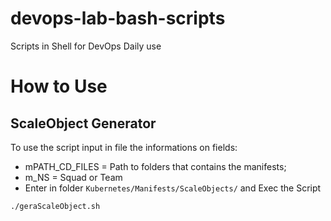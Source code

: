 # devops-lab-bash-scripts
Scripts in Shell for DevOps Daily use
# How to Use
## ScaleObject Generator
To use the script input in file the informations on fields:
- mPATH_CD_FILES = Path to folders that contains the manifests;
- m_NS = Squad or Team
- Enter in folder `Kubernetes/Manifests/ScaleObjects/` and Exec the Script
```bash
./geraScaleObject.sh
```

